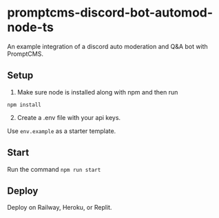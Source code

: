 # promptcms-discord-bot-automod-node-ts

An example integration of a discord auto moderation and Q&A bot with PromptCMS.

## Setup

1. Make sure node is installed along with npm and then run

```
npm install
```

2. Create a .env file with your api keys.

Use `env.example` as a starter template.

## Start

Run the command
`npm run start`

## Deploy

Deploy on Railway, Heroku, or Replit.
